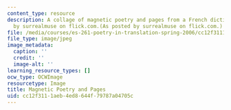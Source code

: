 ```yaml
---
content_type: resource
description: A collage of magnetic poetry and pages from a French dictionary, as posted
  by surrealmuse on flick.com.(As posted by surrealmuse on flick.com.)
file: /media/courses/es-261-poetry-in-translation-spring-2006/cc12f3111aeb4ed8644f79787a04705c_magpoetry.jpg
file_type: image/jpeg
image_metadata:
  caption: ''
  credit: ''
  image-alt: ''
learning_resource_types: []
ocw_type: OCWImage
resourcetype: Image
title: Magnetic Poetry and Pages
uid: cc12f311-1aeb-4ed8-644f-79787a04705c
---
```

